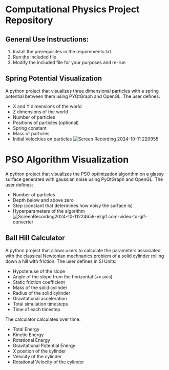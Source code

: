 # Computational Physics Project Repository 

## General Use Instructions:
1. Install the prerequisites in the requirements.txt 
2. Run the included file 
3. Modify the included file for your purposes and re-run 

## Spring Potential Visualization 
A python project that visualizes three dimensional particles with a spring potential between them using PYQtGraph and OpenGL. 
The user defines:
* X and Y dimensions of the world 
* Z dimensions of the world 
* Number of particles 
* Positions of particles (optional)
* Spring constant 
* Mass of particles 
* Initial Velocities on particles 
![Screen Recording 2024-10-11 220955](https://github.com/user-attachments/assets/12263e6c-20af-4632-82dd-db3c002d1605)

# PSO Algorithm Visualization 
A python project that visualizes the PSO optimization algorithm on a glassy surface generated with gaussian noise using PyQtGraph and OpenGL. 
The user defines:
* Number of particles 
* Depth below and above zero 
* Step (constant that determines how noisy the surface is)
* Hyperparameters of the algorithm 
![ScreenRecording2024-10-11224658-ezgif com-video-to-gif-converter](https://github.com/user-attachments/assets/6f22779b-093b-4a0d-a5cf-625b2656622f)


## Ball Hill Calculator 
A python project that allows users to calculate the parameters associated with the classical Newtonian mechnanics problem of a solid cylinder rolling down a hill with friction. 
The user defines in SI Units: 
* Hypotenuse of the slope 
* Angle of the slope from the horizontal (+x axis) 
* Static friction coefficient 
* Mass of the solid cylinder  
* Radius of the solid cylinder 
* Gravitational acceleration 
* Total simulation timesteps 
* Time of each timestep 

The calculator calculates over time:
* Total Energy 
* Kinetic Energy 
* Rotational Energy 
* Gravitational Potential Energy 
* X position of the cylinder 
* Velocity of the cylinder 
* Rotational Velocity of the cylinder 



